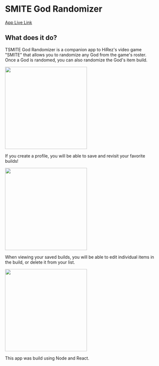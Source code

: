 <h1>SMITE God Randomizer</h1>
<a href="https://sheltered-dawn-38630.herokuapp.com/">App Live Link</a>

<h2>What does it do?</h2>
<p>TSMITE God Randomizer is a companion app to HiRez's video game "SMITE" that allows you to randomize any God from the game's roster. Once a God is randomed, you can also randomize the God's item build.</p>
<div><img src="https://i.imgur.com/QoVFGOp.jpg" width="270"/></div>

<p>If you create a profile, you will be able to save and revisit your favorite builds!</p>
<div><img src="https://i.imgur.com/lT1X3wG.jpg" width="270"/></div>

<p>When viewing your saved builds, you will be able to edit individual items in the build, or delete it from your list.</p>
<div><img src="https://i.imgur.com/TGATctI.jpg" width="270"/></div>

<p>This app was build using Node and React.</p>
